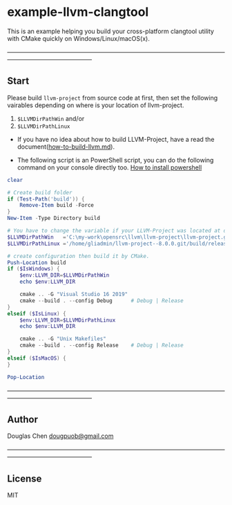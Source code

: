 # example-llvm-clangtool
This is an example helping you build your cross-platform clangtool utility with CMake quickly on Windows/Linux/macOS(x).

——————————————————————————————————————————————————

## Start

Please build `llvm-project` from source code at first, then set the following vairables depending on where is your location of llvm-project.
1. `$LLVMDirPathWin` and/or
2. `$LLVMDirPathLinux` 


- If you have no idea about how to build LLVM-Project, have a read the document([how-to-build-llvm.md](https://github.com/dougpuob/cpp-namelint/blob/master/doc/how-to-build-llvm.md)).


- The following script is an PowerShell script, you can do the following command on your console directly too. [How to install powershell](https://docs.microsoft.com/en-us/powershell/scripting/install/installing-powershell?view=powershell-7)


```powershell
clear

# Create build folder
if (Test-Path('build')) {
    Remove-Item build -Force
}
New-Item -Type Directory build

# You have to change the variable if your LLVM-Project was located at different place.
$LLVMDirPathWin   ='C:\my-work\opensrc\llvm\llvm-project\llvm-project.git--10.0.0\build'
$LLVMDirPathLinux ='/home/gliadmin/llvm-project--8.0.0.git/build/release'

# create configuration then build it by CMake.
Push-Location build
if ($IsWindows) {
    $env:LLVM_DIR=$LLVMDirPathWin
    echo $env:LLVM_DIR

    cmake .. -G "Visual Studio 16 2019"
    cmake --build . --config Debug      # Debug | Release
}
elseif ($IsLinux) {
    $env:LLVM_DIR=$LLVMDirPathLinux
    echo $env:LLVM_DIR

    cmake .. -G "Unix Makefiles"
    cmake --build . --config Release    # Debug | Release
}
elseif ($IsMacOS) {
}

Pop-Location

```

——————————————————————————————————————————————————

## Author
Douglas Chen <dougpuob@gmail.com>


——————————————————————————————————————————————————

## License
MIT